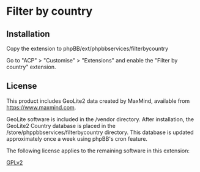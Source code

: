 # Filter by country

## Installation

Copy the extension to phpBB/ext/phpbbservices/filterbycountry

Go to "ACP" > "Customise" > "Extensions" and enable the "Filter by country" extension.

## License

This product includes GeoLite2 data created by MaxMind, available from <a href="https://www.maxmind.com">https://www.maxmind.com</a>. 

GeoLite software is included in the /vendor directory. After installation, the GeoLite2 Country database is placed in the /store/phppbbservices/filterbycountry directory. This database is updated approximately once a week using phpBB's cron feature.

The following license applies to the remaining software in this extension:

[GPLv2](license.txt)
